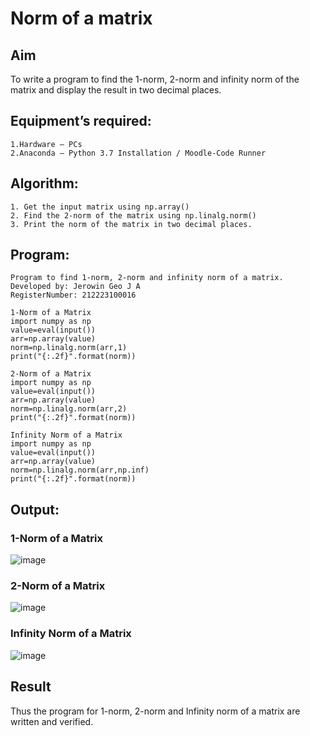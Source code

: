 # Norm of a matrix

## Aim
To write a program to find the 1-norm, 2-norm and infinity norm of the matrix and display the result in two decimal places.

## Equipment’s required:
	1.Hardware – PCs
 	2.Anaconda – Python 3.7 Installation / Moodle-Code Runner

## Algorithm:
	1. Get the input matrix using np.array()   
 	2. Find the 2-norm of the matrix using np.linalg.norm()
	3. Print the norm of the matrix in two decimal places.
 
## Program:

```
Program to find 1-norm, 2-norm and infinity norm of a matrix.
Developed by: Jerowin Geo J A
RegisterNumber: 212223100016

1-Norm of a Matrix
import numpy as np
value=eval(input())
arr=np.array(value)
norm=np.linalg.norm(arr,1)
print("{:.2f}".format(norm))

2-Norm of a Matrix
import numpy as np
value=eval(input())
arr=np.array(value)
norm=np.linalg.norm(arr,2)
print("{:.2f}".format(norm))

Infinity Norm of a Matrix
import numpy as np
value=eval(input())
arr=np.array(value)
norm=np.linalg.norm(arr,np.inf)
print("{:.2f}".format(norm))

```
## Output:
### 1-Norm of a Matrix
![image](https://github.com/JerowinGeo/Norm-of-a-matrix/assets/147139744/233a4d13-e4f7-4fa6-9498-0991fce245ef)


### 2-Norm of a Matrix
![image](https://github.com/JerowinGeo/Norm-of-a-matrix/assets/147139744/3a154136-8898-4b64-847d-36ab35b60e98)


### Infinity Norm of a Matrix
![image](https://github.com/JerowinGeo/Norm-of-a-matrix/assets/147139744/59234ce5-1e6f-4d3c-8e36-7d330e053865)


## Result
Thus the program for 1-norm, 2-norm and Infinity norm of a matrix are written and verified.
